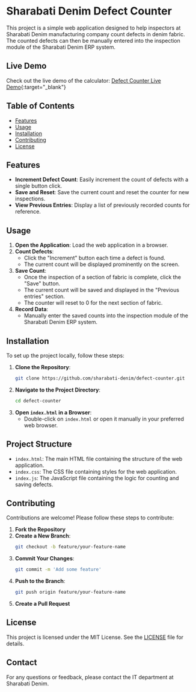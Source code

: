 # Sharabati Denim Defect Counter

This project is a simple web application designed to help inspectors at Sharabati Denim manufacturing company count defects in denim fabric. The counted defects can then be manually entered into the inspection module of the Sharabati Denim ERP system.

## Live Demo

Check out the live demo of the calculator: [Defect Counter Live Demo](https://defects-counter.netlify.app/){:target="_blank"}

## Table of Contents
- [Features](#features)
- [Usage](#usage)
- [Installation](#installation)
- [Contributing](#contributing)
- [License](#license)

## Features
- **Increment Defect Count**: Easily increment the count of defects with a single button click.
- **Save and Reset**: Save the current count and reset the counter for new inspections.
- **View Previous Entries**: Display a list of previously recorded counts for reference.

## Usage
1. **Open the Application**: Load the web application in a browser.
2. **Count Defects**:
   - Click the "Increment" button each time a defect is found.
   - The current count will be displayed prominently on the screen.
3. **Save Count**:
   - Once the inspection of a section of fabric is complete, click the "Save" button.
   - The current count will be saved and displayed in the "Previous entries" section.
   - The counter will reset to 0 for the next section of fabric.
4. **Record Data**:
   - Manually enter the saved counts into the inspection module of the Sharabati Denim ERP system.

## Installation
To set up the project locally, follow these steps:

1. **Clone the Repository**:
    ```bash
    git clone https://github.com/sharabati-denim/defect-counter.git
    ```
2. **Navigate to the Project Directory**:
    ```bash
    cd defect-counter
    ```
3. **Open `index.html` in a Browser**:
    - Double-click on `index.html` or open it manually in your preferred web browser.

## Project Structure
- `index.html`: The main HTML file containing the structure of the web application.
- `index.css`: The CSS file containing styles for the web application.
- `index.js`: The JavaScript file containing the logic for counting and saving defects.

## Contributing
Contributions are welcome! Please follow these steps to contribute:

1. **Fork the Repository**
2. **Create a New Branch**:
    ```bash
    git checkout -b feature/your-feature-name
    ```
3. **Commit Your Changes**:
    ```bash
    git commit -m 'Add some feature'
    ```
4. **Push to the Branch**:
    ```bash
    git push origin feature/your-feature-name
    ```
5. **Create a Pull Request**

## License
This project is licensed under the MIT License. See the [LICENSE](LICENSE) file for details.

## Contact
For any questions or feedback, please contact the IT department at Sharabati Denim.

